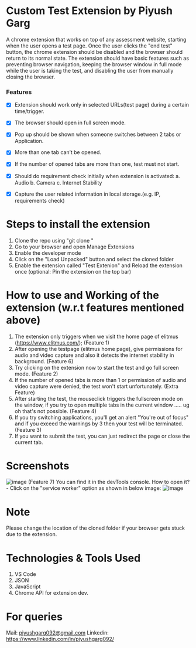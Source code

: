# Custom Test Extension by Piyush Garg

A chrome extension that works on top of any assessment website, starting when the
user opens a test page. Once the user clicks the &quot;end test&quot; button, the chrome
extension should be disabled and the browser should return to its normal state. The
extension should have basic features such as preventing browser navigation, keeping
the browser window in full mode while the user is taking the test, and disabling the user
from manually closing the browser.

### Features

- [x] Extension should work only in selected URLs(test page) during a certain time/trigger.
- [x] The browser should open in full screen mode.
- [x] Pop up should be shown when someone switches between 2 tabs or Application.
- [x] More than one tab can’t be opened.
- [x] If the number of opened tabs are more than one, test must not start.
- [x] Should do requirement check initially when extension is activated:
a. Audio
b. Camera
c. Internet Stability
- [x] Capture the user related information in local storage.(e.g. IP, requirements check)


# Steps to install the extension

1. Clone the repo using "git clone <repo-url>"
2. Go to your browser and open Manage Extensions
3. Enable the developer mode
4. Click on the "Load Unpacked" button and select the cloned folder
5. Enable the extension called "Test Extenion" and Reload the extension once (optional: Pin the extension on the top bar)

# How to use and Working of the extension (w.r.t features mentioned above)

1. The extension only triggers when we visit the home page of elitmus (https://www.elitmus.com/); (Feature 1)
2. After opening the testpage (elitmus home page), give permissions for audio and video capture and also it detects the internet stability in background. (Feature 6)
3. Try clicking on the extension now to start the test and go full screen mode. (Feature 2)
4. If the number of opened tabs is more than 1 or permission of audio and video capture were denied, the test won't start unfortunately. (Extra Feature)
5. After starting the test, the mouseclick triggers the fullscreen mode on the window, if you try to open multiple tabs in the current window ..... ug oh that's not possible. (Feature 4)
6. If you try switching applications, you'll get an alert "You're out of focus" and if you exceed the warnings by 3 then your test will be terminated. (Feature 3)
7. If you want to submit the test, you can just redirect the page or close the current tab.

# Screenshots 

![image](https://user-images.githubusercontent.com/64231526/214858808-ed51e076-bff9-4788-81f9-03de35d0b7dd.png)
(Feature 7)
You can find it in the devTools console.
How to open it? - Click on the "service worker" option as shown in below image:
  ![image](https://user-images.githubusercontent.com/64231526/214859069-4d66cea0-06e9-46f1-ae41-027f00ce1ea3.png)


# Note
Please change the location of the cloned folder if your browser gets stuck due to the extension.

# Technologies & Tools Used
1. VS Code
2. JSON
3. JavaScript
4. Chrome API for extension dev.

# For queries

Mail: piyushgarg092@gmail.com
Linkedin: https://www.linkedin.com/in/piyushgarg092/



